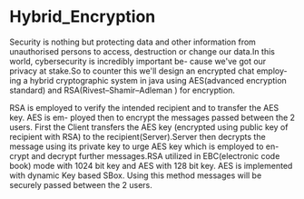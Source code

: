 # Hybrid_Encryption

Security is nothing but protecting data and other information from unauthorised persons to access, destruction or change our data.In this world, cybersecurity is incredibly important be- cause we've got our privacy at stake.So to counter this we'll design an encrypted chat employ- ing a hybrid cryptographic system in java using AES(advanced encryption standard) and RSA(Rivest–Shamir–Adleman ) for encryption.

RSA is employed to verify the intended recipient and to transfer the AES key. AES is em- ployed then to encrypt the messages passed between the 2 users. First the Client transfers the AES key (encrypted using public key of recipient with RSA) to the recipient(Server).Server then decrypts the message using its private key to urge AES key which is employed to en- crypt and decrypt further messages.RSA utilized in EBC(electronic code book) mode with 1024 bit key and AES with 128 bit key. AES is implemented with dynamic Key based SBox. Using this method messages will be securely passed between the 2 users.
